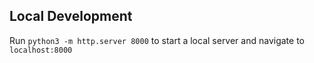 ## Local Development

Run `python3 -m http.server 8000` to start a local server and navigate to `localhost:8000`
